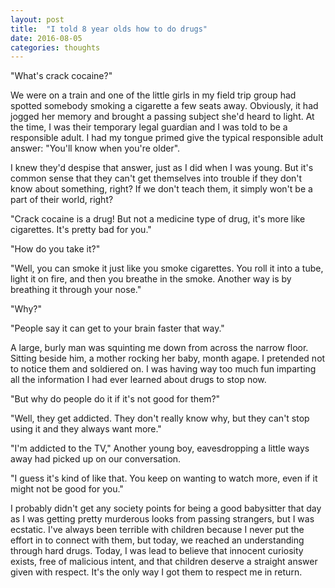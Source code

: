 ```yaml
---
layout: post
title:  "I told 8 year olds how to do drugs"
date: 2016-08-05
categories: thoughts
---
```

"What's crack cocaine?"

We were on a train and one of the little girls in my field trip group had spotted somebody smoking a cigarette a few seats away. Obviously, it had jogged her memory and brought a passing subject she'd heard to light. At the time, I was their temporary legal guardian and I was told to be a responsible adult. I had my tongue primed give the typical responsible adult answer: "You'll know when you're older".

I knew they'd despise that answer, just as I did when I was young. But it's common sense that they can't get themselves into trouble if they don't know about something, right? If we don't teach them, it simply won't be a part of their world, right?

"Crack cocaine is a drug! But not a medicine type of drug, it's more like cigarettes. It's pretty bad for you."

"How do you take it?"

"Well, you can smoke it just like you smoke cigarettes. You roll it into a tube, light it on fire, and then you breathe in the smoke. Another way is by breathing it through your nose."

"Why?"

"People say it can get to your brain faster that way."

A large, burly man was squinting me down from across the narrow floor. Sitting beside him, a mother rocking her baby, month agape. I pretended not to notice them and soldiered on. I was having way too much fun imparting all the information I had ever learned about drugs to stop now.

"But why do people do it if it's not good for them?"

"Well, they get addicted. They don't really know why, but they can't stop using it and they always want more."

"I'm addicted to the TV," Another young boy, eavesdropping a little ways away had picked up on our conversation.

"I guess it's kind of like that. You keep on wanting to watch more, even if it might not be good for you."

I probably didn't get any society points for being a good babysitter that day as I was getting pretty murderous looks from passing strangers, but I was ecstatic. I've always been terrible with children because I never put the effort in to connect with them, but today, we reached an understanding through hard drugs. Today, I was lead to believe that innocent curiosity exists, free of malicious intent, and that children deserve a straight answer given with respect. It's the only way I got them to respect me in return.
